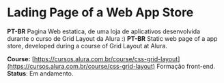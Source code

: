 # Lading Page of a Web App Store

**PT-BR**
Pagina Web estatica, de uma loja de aplicativos  desenvolvida durante o curso de Grid Layout da Alura :)
**PT-BR**
Static web page of a app store, developed during a course of Grid Layout at Alura.

**Course:** [https://cursos.alura.com.br/course/css-grid-layout](https://cursos.alura.com.br/course/css-grid-layout)
Formação front-end.
**Status**: Em andamento. 


